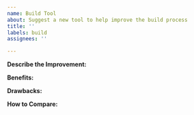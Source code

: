 ```yaml
---
name: Build Tool
about: Suggest a new tool to help improve the build process
title: ''
labels: build
assignees: ''

---
```


**Describe the Improvement:**
<!-- Provide overview of the requested improvement -->

**Benefits:**
<!-- Describe how this will improve the development process -->

**Drawbacks:**
<!-- Think through any consequences (slower build, harder to debug, etc.) -->

**How to Compare:**
<!-- Provide a benchmark for how this can be compared to the current process -->

